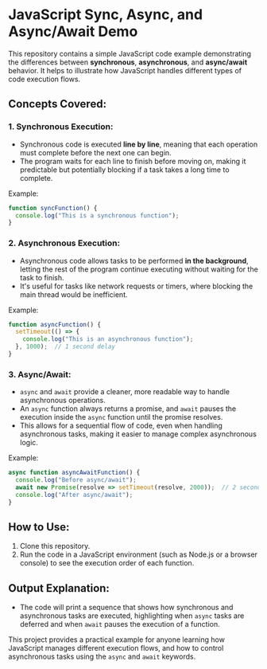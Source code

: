 # JavaScript Sync, Async, and Async/Await Demo

This repository contains a simple JavaScript code example demonstrating the differences between **synchronous**, **asynchronous**, and **async/await** behavior. It helps to illustrate how JavaScript handles different types of code execution flows.

## Concepts Covered:

### 1. **Synchronous Execution**:
- Synchronous code is executed **line by line**, meaning that each operation must complete before the next one can begin.
- The program waits for each line to finish before moving on, making it predictable but potentially blocking if a task takes a long time to complete.
  
Example: 
```javascript
function syncFunction() {
  console.log("This is a synchronous function");
}
```

### 2. **Asynchronous Execution**:
- Asynchronous code allows tasks to be performed **in the background**, letting the rest of the program continue executing without waiting for the task to finish.
- It's useful for tasks like network requests or timers, where blocking the main thread would be inefficient.

Example: 
```javascript
function asyncFunction() {
  setTimeout(() => {
    console.log("This is an asynchronous function");
  }, 1000);  // 1 second delay
}
```

### 3. **Async/Await**:
- `async` and `await` provide a cleaner, more readable way to handle asynchronous operations.
- An `async` function always returns a promise, and `await` pauses the execution inside the `async` function until the promise resolves.
- This allows for a sequential flow of code, even when handling asynchronous tasks, making it easier to manage complex asynchronous logic.

Example:
```javascript
async function asyncAwaitFunction() {
  console.log("Before async/await");
  await new Promise(resolve => setTimeout(resolve, 2000));  // 2 second delay
  console.log("After async/await");
}
```

## How to Use:
1. Clone this repository.
2. Run the code in a JavaScript environment (such as Node.js or a browser console) to see the execution order of each function.

## Output Explanation:
- The code will print a sequence that shows how synchronous and asynchronous tasks are executed, highlighting when `async` tasks are deferred and when `await` pauses the execution of a function.

This project provides a practical example for anyone learning how JavaScript manages different execution flows, and how to control asynchronous tasks using the `async` and `await` keywords.
